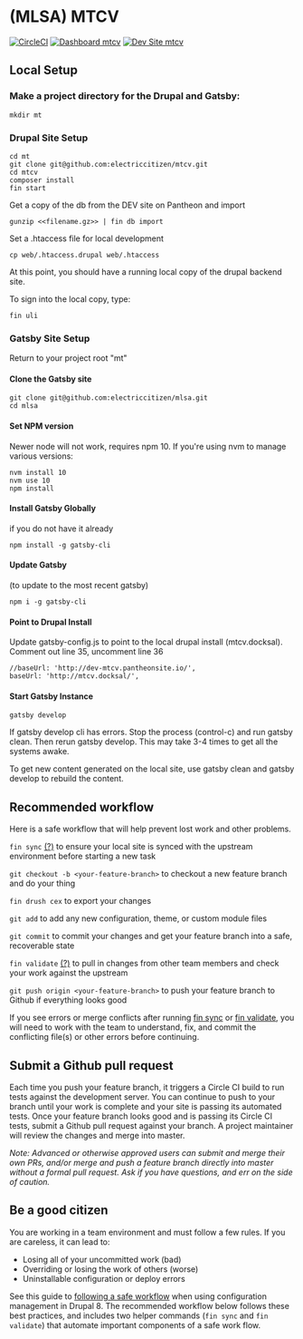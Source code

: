 # (MLSA) MTCV

[![CircleCI](https://circleci.com/gh/broeker/mtcv.svg?style=shield)](https://circleci.com/gh/broeker/mtcv)
[![Dashboard mtcv](https://img.shields.io/badge/dashboard-mtcv-yellow.svg)](https://dashboard.pantheon.io/sites/ad79477c-5d06-4234-b6b8-582ebeee0e5c#dev/code)
[![Dev Site mtcv](https://img.shields.io/badge/site-mtcv-blue.svg)](http://dev-mtcv.pantheonsite.io/)

## Local Setup

### Make a project directory for the Drupal and Gatsby:
```mkdir mt```

### Drupal Site Setup
```
cd mt
git clone git@github.com:electriccitizen/mtcv.git
cd mtcv
composer install
fin start
```
Get a copy of the db from the DEV site on Pantheon and import
```
gunzip <<filename.gz>> | fin db import
```
Set a .htaccess file for local development
```
cp web/.htaccess.drupal web/.htaccess
```
At this point, you should have a running local copy of the drupal backend site.  

To sign into the local copy, type:
```
fin uli
```




### Gatsby Site Setup
Return to your project root "mt"

#### Clone the Gatsby site
```
git clone git@github.com:electriccitizen/mlsa.git
cd mlsa
```
#### Set NPM version
Newer node will not work, requires npm 10. If you're using nvm to manage various versions: 
```
nvm install 10
nvm use 10
npm install
```
#### Install Gatsby Globally 
if you do not have it already
```
npm install -g gatsby-cli
```
#### Update Gatsby
(to update to the most recent gatsby)
```
npm i -g gatsby-cli 
```
#### Point to Drupal Install
Update gatsby-config.js to point to the local drupal install (mtcv.docksal). 
Comment out line 35, uncomment line 36
```
//baseUrl: 'http://dev-mtcv.pantheonsite.io/',
baseUrl: 'http://mtcv.docksal/',
```
#### Start Gatsby Instance

```
gatsby develop
```

If gatsby develop cli has errors. Stop the process (control-c) and run gatsby clean. Then rerun gatsby develop. This may take 3-4 times to get all the systems awake.

To get new content generated on the local site, use gatsby clean and gatsby develop to rebuild the content.

## Recommended workflow

Here is a safe workflow that will help prevent lost work and other problems.

```fin sync``` [(?)](docs/commands/SYNC.md) to ensure your local site is synced with the upstream environment before starting a new task 

```git checkout -b <your-feature-branch>``` to checkout a new feature branch and do your thing

```fin drush cex``` to export your changes

```git add``` to add any new configuration, theme, or custom module files 

```git commit``` to commit your changes and get your feature branch into a safe, recoverable state

```fin validate``` [(?)](docs/commands/VALIDATE.md)  to pull in changes from other team members and check your work against the upstream

```git push origin <your-feature-branch>``` to push your feature branch to Github if everything looks good

If you see errors or merge conflicts after running [fin sync](docs/commands/SYNC.md) or [fin validate](docs/commands/VALIDATE.md), you will need to work with the team to understand, fix, and commit the conflicting file(s) or other errors before continuing.

## Submit a Github pull request

Each time you push your feature branch, it triggers a Circle CI build to run tests against the development server. You can continue to push to your branch until your work is complete and your site is passing its automated tests. Once your feature branch looks good and is passing its Circle CI tests, submit a Github pull request against your branch. A project maintainer will review the changes and merge into master.

*Note: Advanced or otherwise approved users can submit and merge their own PRs, and/or merge and push a feature branch directly into master without a formal pull request. Ask if you have questions, and err on the side of caution.*


## Be a good citizen

You are working in a team environment and must follow a few rules. If you are careless, it can lead to:

* Losing all of your uncommitted work (bad)
* Overriding or losing the work of others (worse)
* Uninstallable configuration or deploy errors

See this guide to [following a safe workflow](docs/workflow/WORKFLOW.md) when using configuration management in Drupal 8. The recommended workflow below follows these best practices, and includes two helper commands (```fin sync``` and ```fin validate```) that automate important components of a safe work flow.
